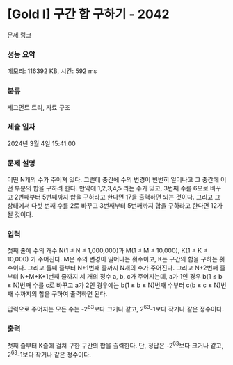 # [Gold I] 구간 합 구하기 - 2042 

[문제 링크](https://www.acmicpc.net/problem/2042) 

### 성능 요약

메모리: 116392 KB, 시간: 592 ms

### 분류

세그먼트 트리, 자료 구조

### 제출 일자

2024년 3월 4일 15:41:00

### 문제 설명

<p>어떤 N개의 수가 주어져 있다. 그런데 중간에 수의 변경이 빈번히 일어나고 그 중간에 어떤 부분의 합을 구하려 한다. 만약에 1,2,3,4,5 라는 수가 있고, 3번째 수를 6으로 바꾸고 2번째부터 5번째까지 합을 구하라고 한다면 17을 출력하면 되는 것이다. 그리고 그 상태에서 다섯 번째 수를 2로 바꾸고 3번째부터 5번째까지 합을 구하라고 한다면 12가 될 것이다.</p>

### 입력 

 <p>첫째 줄에 수의 개수 N(1 ≤ N ≤ 1,000,000)과 M(1 ≤ M ≤ 10,000), K(1 ≤ K ≤ 10,000) 가 주어진다. M은 수의 변경이 일어나는 횟수이고, K는 구간의 합을 구하는 횟수이다. 그리고 둘째 줄부터 N+1번째 줄까지 N개의 수가 주어진다. 그리고 N+2번째 줄부터 N+M+K+1번째 줄까지 세 개의 정수 a, b, c가 주어지는데, a가 1인 경우 b(1 ≤ b ≤ N)번째 수를 c로 바꾸고 a가 2인 경우에는 b(1 ≤ b ≤ N)번째 수부터 c(b ≤ c ≤ N)번째 수까지의 합을 구하여 출력하면 된다.</p>

<p>입력으로 주어지는 모든 수는 -2<sup>63</sup>보다 크거나 같고, 2<sup>63</sup>-1보다 작거나 같은 정수이다.</p>

### 출력 

 <p>첫째 줄부터 K줄에 걸쳐 구한 구간의 합을 출력한다. 단, 정답은 -2<sup>63</sup>보다 크거나 같고, 2<sup>63</sup>-1보다 작거나 같은 정수이다.</p>

